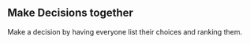 ## Make Decisions together

Make a decision by having everyone list their choices and ranking them.
